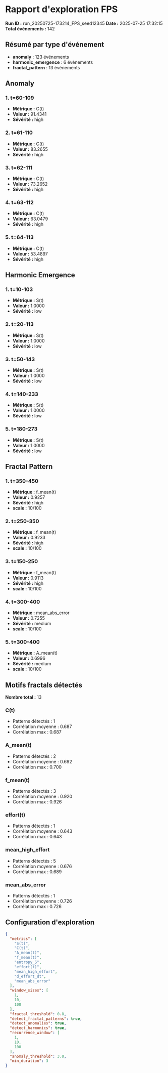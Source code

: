 # Rapport d'exploration FPS

**Run ID :** run_20250725-173214_FPS_seed12345
**Date :** 2025-07-25 17:32:15
**Total événements :** 142

## Résumé par type d'événement

- **anomaly** : 123 événements
- **harmonic_emergence** : 6 événements
- **fractal_pattern** : 13 événements

## Anomaly

### 1. t=60-109
- **Métrique :** C(t)
- **Valeur :** 91.4341
- **Sévérité :** high

### 2. t=61-110
- **Métrique :** C(t)
- **Valeur :** 83.2655
- **Sévérité :** high

### 3. t=62-111
- **Métrique :** C(t)
- **Valeur :** 73.2652
- **Sévérité :** high

### 4. t=63-112
- **Métrique :** C(t)
- **Valeur :** 63.0479
- **Sévérité :** high

### 5. t=64-113
- **Métrique :** C(t)
- **Valeur :** 53.4897
- **Sévérité :** high

## Harmonic Emergence

### 1. t=10-103
- **Métrique :** S(t)
- **Valeur :** 1.0000
- **Sévérité :** low

### 2. t=20-113
- **Métrique :** S(t)
- **Valeur :** 1.0000
- **Sévérité :** low

### 3. t=50-143
- **Métrique :** S(t)
- **Valeur :** 1.0000
- **Sévérité :** low

### 4. t=140-233
- **Métrique :** S(t)
- **Valeur :** 1.0000
- **Sévérité :** low

### 5. t=180-273
- **Métrique :** S(t)
- **Valeur :** 1.0000
- **Sévérité :** low

## Fractal Pattern

### 1. t=350-450
- **Métrique :** f_mean(t)
- **Valeur :** 0.9257
- **Sévérité :** high
- **scale :** 10/100

### 2. t=250-350
- **Métrique :** f_mean(t)
- **Valeur :** 0.9233
- **Sévérité :** high
- **scale :** 10/100

### 3. t=150-250
- **Métrique :** f_mean(t)
- **Valeur :** 0.9113
- **Sévérité :** high
- **scale :** 10/100

### 4. t=300-400
- **Métrique :** mean_abs_error
- **Valeur :** 0.7255
- **Sévérité :** medium
- **scale :** 10/100

### 5. t=300-400
- **Métrique :** A_mean(t)
- **Valeur :** 0.6996
- **Sévérité :** medium
- **scale :** 10/100

## Motifs fractals détectés

**Nombre total :** 13

### C(t)
- Patterns détectés : 1
- Corrélation moyenne : 0.687
- Corrélation max : 0.687

### A_mean(t)
- Patterns détectés : 2
- Corrélation moyenne : 0.692
- Corrélation max : 0.700

### f_mean(t)
- Patterns détectés : 3
- Corrélation moyenne : 0.920
- Corrélation max : 0.926

### effort(t)
- Patterns détectés : 1
- Corrélation moyenne : 0.643
- Corrélation max : 0.643

### mean_high_effort
- Patterns détectés : 5
- Corrélation moyenne : 0.676
- Corrélation max : 0.689

### mean_abs_error
- Patterns détectés : 1
- Corrélation moyenne : 0.726
- Corrélation max : 0.726

## Configuration d'exploration

```json
{
  "metrics": [
    "S(t)",
    "C(t)",
    "A_mean(t)",
    "f_mean(t)",
    "entropy_S",
    "effort(t)",
    "mean_high_effort",
    "d_effort_dt",
    "mean_abs_error"
  ],
  "window_sizes": [
    1,
    10,
    100
  ],
  "fractal_threshold": 0.8,
  "detect_fractal_patterns": true,
  "detect_anomalies": true,
  "detect_harmonics": true,
  "recurrence_window": [
    1,
    10,
    100
  ],
  "anomaly_threshold": 3.0,
  "min_duration": 3
}
```
